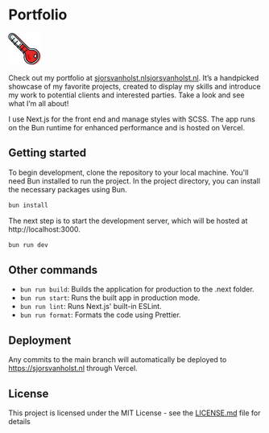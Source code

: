 # Portfolio

<img
  src="https://raw.githubusercontent.com/Schotsl/Portfolio/main/public/favicon-431x431.png"
  width="64"
  height="64"
/>

Check out my portfolio at [sjorsvanholst.nlsjorsvanholst.nl](https://sjorsvanholst.nl). It’s a handpicked showcase of my favorite projects, created to display my skills and introduce my work to potential clients and interested parties. Take a look and see what I’m all about!

I use Next.js for the front end and manage styles with SCSS. The app runs on the Bun runtime for enhanced performance and is hosted on Vercel.

## Getting started

To begin development, clone the repository to your local machine. You'll need Bun installed to run the project. In the project directory, you can install the necessary packages using Bun.

```bash
bun install
```

The next step is to start the development server, which will be hosted at http://localhost:3000.

```bash
bun run dev
```

## Other commands

- `bun run build`: Builds the application for production to the .next folder.
- `bun run start`: Runs the built app in production mode.
- `bun run lint`: Runs Next.js' built-in ESLint.
- `bun run format`: Formats the code using Prettier.

## Deployment

Any commits to the main branch will automatically be deployed to https://sjorsvanholst.nl through Vercel.

## License

This project is licensed under the MIT License - see the
[LICENSE.md](LICENSE.md) file for details
